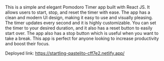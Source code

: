 This is a simple and elegant Pomodoro Timer app built with React JS. It allows users to start, stop, and reset the timer with ease. The app has a clean and modern UI design, making it easy to use and visually pleasing. The timer updates every second and it is highly customizable. You can set the timer to your desired duration, and it also has a reset button to easily start over. The app also has a stop button which is useful when you want to take a break. This app is perfect for anyone looking to increase productivity and boost their focus.

Deployed link: https://startling-pastelito-cff7e2.netlify.app/
